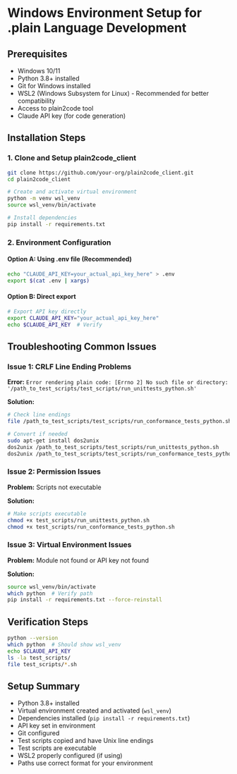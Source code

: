 # Windows Environment Setup for .plain Language Development

## Prerequisites

- Windows 10/11
- Python 3.8+ installed
- Git for Windows installed
- WSL2 (Windows Subsystem for Linux) - Recommended for better compatibility
- Access to plain2code tool
- Claude API key (for code generation)


## Installation Steps

### 1. Clone and Setup plain2code_client

```bash
git clone https://github.com/your-org/plain2code_client.git
cd plain2code_client

# Create and activate virtual environment
python -m venv wsl_venv
source wsl_venv/bin/activate  

# Install dependencies
pip install -r requirements.txt
```

### 2. Environment Configuration

#### Option A: Using .env file (Recommended)

```bash
echo "CLAUDE_API_KEY=your_actual_api_key_here" > .env
export $(cat .env | xargs)
```

#### Option B: Direct export

```bash
# Export API key directly
export CLAUDE_API_KEY="your_actual_api_key_here"
echo $CLAUDE_API_KEY  # Verify
```

## Troubleshooting Common Issues

### Issue 1: CRLF Line Ending Problems

**Error:** `Error rendering plain code: [Errno 2] No such file or directory: '/path_to_test_scripts/test_scripts/run_unittests_python.sh'`

**Solution:**
```bash
# Check line endings
file /path_to_test_scripts/test_scripts/run_conformance_tests_python.sh

# Convert if needed
sudo apt-get install dos2unix
dos2unix /path_to_test_scripts/test_scripts/run_unittests_python.sh
dos2unix /path_to_test_scripts/test_scripts/run_conformance_tests_python.sh
```

### Issue 2: Permission Issues

**Problem:** Scripts not executable

**Solution:**
```bash
# Make scripts executable
chmod +x test_scripts/run_unittests_python.sh
chmod +x test_scripts/run_conformance_tests_python.sh
```

### Issue 3: Virtual Environment Issues

**Problem:** Module not found or API key not found

**Solution:**
```bash
source wsl_venv/bin/activate
which python  # Verify path
pip install -r requirements.txt --force-reinstall
```

## Verification Steps

```bash
python --version
which python  # Should show wsl_venv
echo $CLAUDE_API_KEY
ls -la test_scripts/
file test_scripts/*.sh
```

## Setup Summary

-  Python 3.8+ installed
-  Virtual environment created and activated (`wsl_venv`)
-  Dependencies installed (`pip install -r requirements.txt`)
-  API key set in environment
-  Git configured
-  Test scripts copied and have Unix line endings
-  Test scripts are executable
-  WSL2 properly configured (if using)
-  Paths use correct format for your environment

